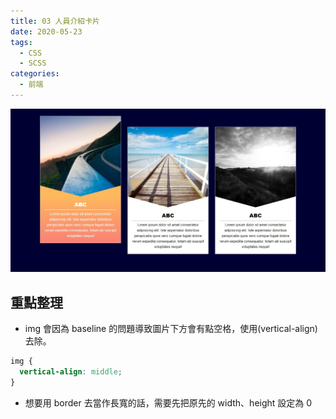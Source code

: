 ```yaml
---
title: 03 人員介紹卡片
date: 2020-05-23
tags:
  - CSS
  - SCSS
categories:
  - 前端
---
```


![成品](./images/03-completed.jpg)

## 重點整理

- img 會因為 baseline 的問題導致圖片下方會有點空格，使用(vertical-align)去除。

```css
img {
  vertical-align: middle;
}
```

- 想要用 border 去當作長寬的話，需要先把原先的 width、height 設定為 0
